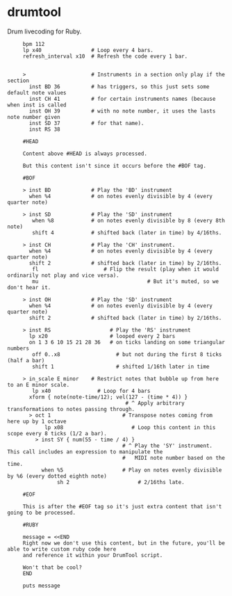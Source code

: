 # drumtool
Drum livecoding for Ruby.

		 bpm 112               
		 lp x40                # Loop every 4 bars.
		 refresh_interval x10  # Refresh the code every 1 bar.


		 >                     # Instruments in a section only play if the section 
		   inst BD 36          # has triggers, so this just sets some default note values
		   inst CH 41          # for certain instruments names (because when inst is called 
		   inst OH 39          # with no note number, it uses the lasts note number given
		   inst SD 37          # for that name).
		   inst RS 38

		 #HEAD

		 Content above #HEAD is always processed.

		 But this content isn't since it occurs before the #BOF tag.

		 #BOF

		 > inst BD             # Play the 'BD' instrument
		   when %4             # on notes evenly divisible by 4 (every quarter note)
		   
		 > inst SD             # Play the 'SD' instrument
		    when %8            # on notes evenly divisible by 8 (every 8th note)
		    shift 4            # shifted back (later in time) by 4/16ths.

		 > inst CH             # Play the 'CH' instrument.
		   when %4             # on notes evenly divisible by 4 (every quarter note)
		   shift 2             # shifted back (later in time) by 2/16ths.
		 	fl		               # Flip the result (play when it would ordinarily not play and vice versa).
		 	mu									 # But it's muted, so we don't hear it.
		 	
		 > inst OH             # Play the 'SD' instrument
		   when %4             # on notes evenly divisible by 4 (every quarter note)
		   shift 2             # shifted back (later in time) by 2/16ths.

		 > inst RS                   # Play the 'RS' instrument
		   lp x20                    # looped every 2 bars
		   on 1 3 6 10 15 21 28 36   # on ticks landing on some triangular numbers
		 	off 0..x8                  # but not during the first 8 ticks (half a bar)
		 	shift 1                    # shifted 1/16th later in time

		 > in_scale E minor    # Restrict notes that bubble up from here to an E minor scale.
		 	lp x40               # Loop for 4 bars
		   xform { note(note-time/12); vel(127 - (time * 4)) }
		 	                              # ^ Apply arbitrary transformations to notes passing through.
		   > oct 1                       # Transpose notes coming from here up by 1 octave
		 		lp x08                      # Loop this content in this scope every 8 ticks (1/2 a bar).
		     > inst SY { num(55 - time / 4) }
		                                 # ^ Play the 'SY' instrument. This call includes an expression to manipulate the
		                                 #   MIDI note number based on the time.
		       when %5                   # Play on notes evenly divisible by %6 (every dotted eighth note)
		 			sh 2                      # 2/16ths late.

		 #EOF

		 This is after the #EOF tag so it's just extra content that isn't going to be processed.

		 #RUBY

		 message = <<END
		 Right now we don't use this content, but in the future, you'll be able to write custom ruby code here
		 and reference it within your DrumTool script.

		 Won't that be cool?
		 END

		 puts message
 
